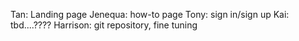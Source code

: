 Tan: Landing page
Jenequa: how-to page
Tony: sign in/sign up
Kai: tbd....????
Harrison: git repository, fine tuning
